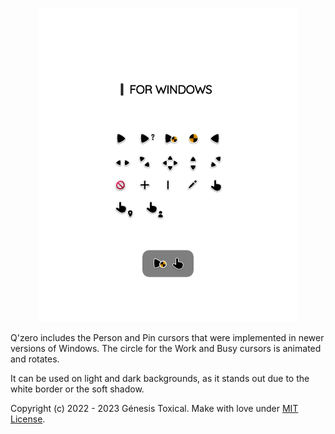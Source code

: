 <p align="center"><a href="#"><img alt="Image to Ico" src="PreviewPage.png"/></a></p>

Q'zero includes the Person and Pin cursors that were implemented in newer versions of Windows. The circle for the Work and Busy cursors is animated and rotates.

It can be used on light and dark backgrounds, as it stands out due to the white border or the soft shadow.

Copyright (c) 2022 - 2023 Génesis Toxical. Make with love under [MIT License](https://github.com/genesistoxical/release-prueba/blob/master/LICENSE).
